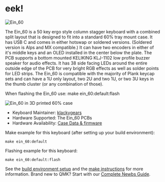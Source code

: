 # eek!

![Ein_60](https://i.imgur.com/)

The Ein_60 is a 50 key ergo style column stagger keyboard with a combined split layout that is designed to fit into a standard 60% tray mount case. It has USB C and comes in either hotswap or soldered versions. (Soldered version is Alps and MX compatible.) It can have two encoders in either of it's middle keys and an OLED installed in the center below the plate. The PCB supports a bottom mounted KELIKING KLJ-1102 low profile buzzer speaker for audio effects. It has 38 side facing LEDs around the entire outside edge of the PCB for very bright RGB effects as well as solder points for LED strips. The Ein_60 is compatible with the majority of Plank keycap sets and can have a 1U only layout, two 2U and two 1U, or two 3U keys in the thumb cluster (or any combination of those). 

When flashing the Ein_60 use: make ein_60:default:flash

![Ein_60 in 3D printed 60% case](https://i.imgur.com/)

* Keyboard Maintainer: [klackygears](https://github.com/klackygears)
* Hardware Supported: The Ein_60 PCBs 
* Hardware Availability: [Case Data & firmware](https://github.com/klackygears)

Make example for this keyboard (after setting up your build environment):

    make ein_60:default

Flashing example for this keyboard:

    make ein_60:default:flash

See the [build environment setup](https://docs.qmk.fm/#/getting_started_build_tools) and the [make instructions](https://docs.qmk.fm/#/getting_started_make_guide) for more information. Brand new to QMK? Start with our [Complete Newbs Guide](https://docs.qmk.fm/#/newbs).
